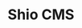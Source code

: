 ---
title: Shio CMS
solution: turing
download: false
github-url: https://viglet.org/shio
description: Shio CMS is integrated with Turing AI, allowing you to map the attributes that will be indexed in Turing during Post Type modeling.
---
